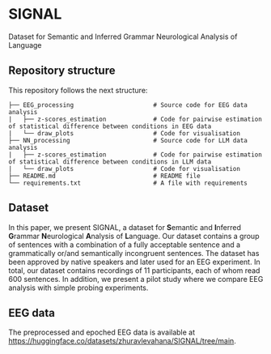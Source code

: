 # SIGNAL
Dataset for Semantic and Inferred Grammar Neurological Analysis of Language

## Repository structure

This repository follows the next structure:
```
├── EEG_processing                      # Source code for EEG data analysis
|   ├── z-scores_estimation             # Code for pairwise estimation of statistical difference between conditions in EEG data
|   └── draw_plots                      # Code for visualisation
├── NN_processing                       # Source code for LLM data analysis
|   ├── z-scores_estimation             # Code for pairwise estimation of statistical difference between conditions in LLM data
|   └── draw_plots                      # Code for visualisation
├── README.md                           # README file
└── requirements.txt                    # A file with requirements 
```

## Dataset

In this paper, we present SIGNAL, a dataset for **S**emantic and **I**nferred **G**rammar **N**eurological **A**nalysis of **L**anguage. Our dataset contains a group of sentences with a combination of a fully acceptable sentence and a grammatically or/and semantically incongruent sentences. The dataset has been approved by native speakers and later used for an EEG experiment. In total, our dataset contains recordings of 11 participants, each of whom read 600 sentences. In addition, we present a pilot study where we compare EEG analysis with simple probing experiments. 

## EEG data

The preprocessed and epoched EEG data is available at https://huggingface.co/datasets/zhuravlevahana/SIGNAL/tree/main.
